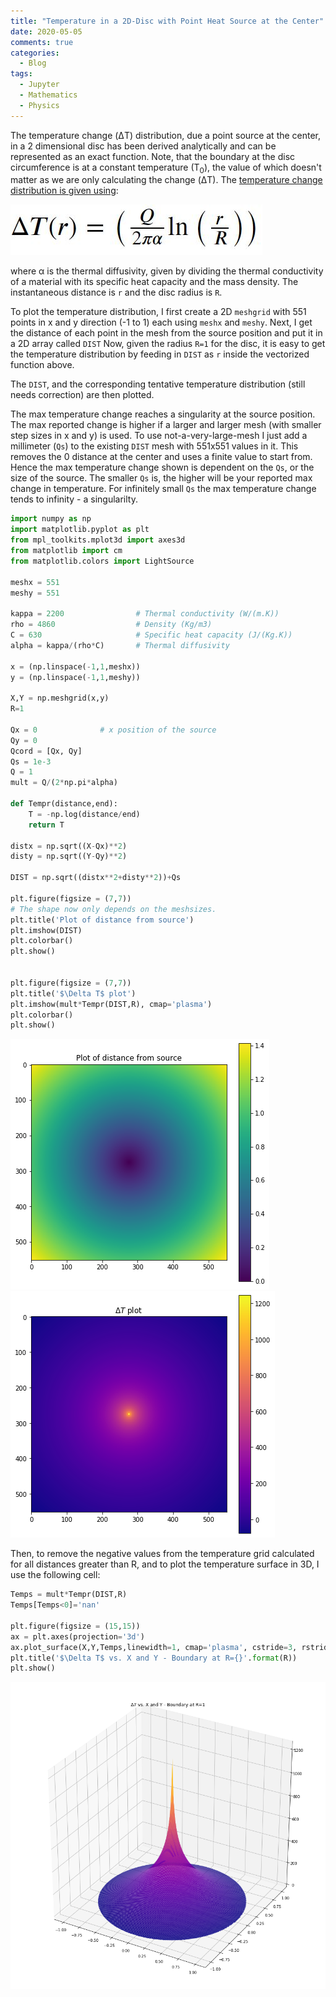 ```yaml
---
title: "Temperature in a 2D-Disc with Point Heat Source at the Center"
date: 2020-05-05
comments: true
categories:
  - Blog
tags:
  - Jupyter
  - Mathematics
  - Physics
---
```


The temperature change (ΔT) distribution, due a point source at the center, in a 2 dimensional disc has been derived analytically and can be represented as an exact function.
Note, that the boundary at the disc circumference is at a constant temperature (T<sub>0</sub>), the value of which doesn't matter as we are only calculating the change (ΔT).
The [temperature change distribution is given using](https://www.comsol.com/model/download/646761/models.heat.localized_heat_source.pdf):

![function](\assets\images\HTfunc.JPG)

where α is the thermal diffusivity, given by dividing the thermal conductivity of a material with its specific heat capacity and the mass density. The instantaneous distance is `r` and the disc radius is `R`.

To plot the temperature distribution, I first create a 2D `meshgrid` with 551 points in x and y direction (-1 to 1) each using `meshx` and `meshy`.
Next, I get the distance of each point in the mesh from the source position and put it in a 2D array called `DIST`
Now, given the radius `R=1` for the disc, it is easy to get the temperature distribution by feeding in `DIST` as `r` inside the vectorized function above.

The `DIST`, and the corresponding tentative temperature distribution (still needs correction) are then plotted.

The max temperature change reaches a singularity at the source position. The max reported change is higher if a larger and larger mesh (with smaller step sizes in x and y) is used. To use not-a-very-large-mesh I just add a millimeter (`Qs`) to the existing `DIST` mesh with 551x551 values in it. This removes the 0 distance at the center and uses a finite value to start from. Hence the max temperature change shown is dependent on the `Qs`, or the size of the source. The smaller `Qs` is, the higher will be your reported max change in temperature. For infinitely small `Qs` the max temperature change tends to infinity - a singularilty.

```python
import numpy as np
import matplotlib.pyplot as plt
from mpl_toolkits.mplot3d import axes3d
from matplotlib import cm
from matplotlib.colors import LightSource

meshx = 551
meshy = 551

kappa = 2200                # Thermal conductivity (W/(m.K))
rho = 4860                  # Density (Kg/m3)
C = 630                     # Specific heat capacity (J/(Kg.K))
alpha = kappa/(rho*C)       # Thermal diffusivity

x = (np.linspace(-1,1,meshx))                
y = (np.linspace(-1,1,meshy))

X,Y = np.meshgrid(x,y)
R=1

Qx = 0              # x position of the source
Qy = 0
Qcord = [Qx, Qy]
Qs = 1e-3
Q = 1
mult = Q/(2*np.pi*alpha)

def Tempr(distance,end):
    T = -np.log(distance/end)
    return T

distx = np.sqrt((X-Qx)**2)
disty = np.sqrt((Y-Qy)**2)

DIST = np.sqrt((distx**2+disty**2))+Qs

plt.figure(figsize = (7,7))
# The shape now only depends on the meshsizes.
plt.title('Plot of distance from source')
plt.imshow(DIST)
plt.colorbar()
plt.show()


plt.figure(figsize = (7,7))
plt.title('$\Delta T$ plot')
plt.imshow(mult*Tempr(DIST,R), cmap='plasma')
plt.colorbar()
plt.show()
```
![Output 1](\assets\images\HTout1.png)
![Output 3](\assets\images\HTout3.png)

Then, to remove the negative values from the temperature grid calculated for all distances greater than R, and to plot the temperature surface in 3D, I use the following cell:

```python
Temps = mult*Tempr(DIST,R)
Temps[Temps<0]='nan'

plt.figure(figsize = (15,15))
ax = plt.axes(projection='3d')
ax.plot_surface(X,Y,Temps,linewidth=1, cmap='plasma', cstride=3, rstride=3, vmin=0, vmax=1200)
plt.title('$\Delta T$ vs. X and Y - Boundary at R={}'.format(R))
plt.show()
```
![Output 4](\assets\images\HTout4.png)
